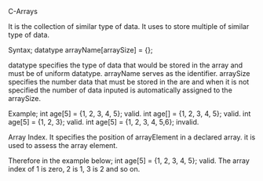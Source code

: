 C-Arrays

It is the collection of similar type of data.
It uses to store multiple of similar type of data.

Syntax; 
datatype arrayName[arraySize] = {};

datatype specifies the type of data that would be stored in the array and must be of uniform datatype.
arrayName serves as the identifier.
arraySize specifies the number data that must be stored in the are and when it is not specified the number of data inputed is automatically assigned to the arraySize.

Example;
int age[5] = {1, 2, 3, 4, 5}; valid.
int age[] = {1, 2, 3, 4, 5}; valid.
int age[5] = {1, 2, 3}; valid.
int age[5] = {1, 2, 3, 4, 5,6}; invalid.

Array Index.
It specifies the position of arrayElement in a declared array.
it is used to assess the array element.

Therefore in the example below;
int age[5] = {1, 2, 3, 4, 5}; valid.
The array index of 1 is zero, 2 is 1, 3 is 2 and so on.
